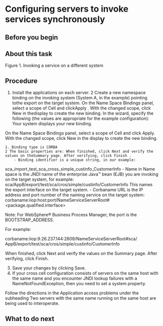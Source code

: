 <!-- image -->

# Configuring servers to invoke services synchronously

## Before you begin

## About this task

Figure 1. Invoking a service on a different system

<!-- image -->

## Procedure

1. Install the applications on each server.
2 Create a new namespace binding on the invoking system (System A, in the example) pointing tothe export on the target system. On the Name Space Bindings panel, select a scope of Cell and clickApply . With the changed scope, click New in thedisplay to create the new binding. In the wizard, specify the following (the values are appropriate for the example configuration): Your system displays your new binding.

On the Name Space Bindings panel, select a scope of Cell and click
Apply. With the changed scope, click New in the
display to create the new binding.

    1. Binding type is CORBA
    2 The basic properties are: When finished, click Next and verify the values on theSummary page. After verifying, click Finish .
        - Binding identifier is a unique string, in our example:
sca\_import\_test\_sca\_cross\_simple\_custinfo\_CustomerInfo
        - Name in Name space is the JNDI name of the enterprise Java™
bean (EJB) you are invoking on the target system, for example:
sca/AppB/export/test/sca/cros/simple/custinfo/CustomerInfo This names the
export interface on the target system.
        - Corbaname URL is the IP address and port number of the naming service on the target system:
corbaname:iiop:host:port/NameServiceServerRoot#<package.qualified.interface>

Note: For WebSphere®
Business Process Manager, the port is the BOOTSTRAP\_ADDRESS.

For example:

corbaname:iiop:9.26.237.144:2809/NameServiceServerRoot#sca/
		AppB/export/test/sca/cros/simple/custinfo/CustomerInfo

When finished, click Next and verify the values on the
Summary page. After verifying, click Finish.

3. Save your changes by clicking Save.
4. If your cross cell configuration consists of servers on the same host with the same name and
you encounter JNDI lookup failures with a NameNotFoundException, then you need to
set a system property. 

Follow the directions in the Application access problems under the subheading Two servers with the
same name running on the same host are being used to interoperate.

## What to do next
